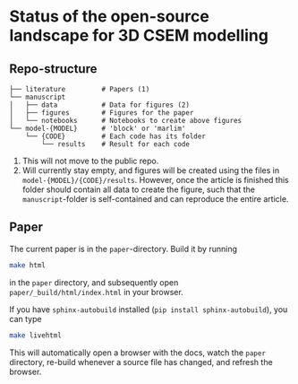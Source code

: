 # Status of the open-source landscape for 3D CSEM modelling


## Repo-structure

    ├── literature         # Papers (1)
    └── manuscript
    │   ├── data           # Data for figures (2)
    │   ├── figures        # Figures for the paper
    │   └── notebooks      # Notebooks to create above figures
    └── model-{MODEL}      # 'block' or 'marlim'
        └── {CODE}         # Each code has its folder
            └── results    # Result for each code

1. This will not move to the public repo.
2. Will currently stay empty, and figures will be created using the files in
   `model-{MODEL}/{CODE}/results`. However, once the article is finished this
   folder should contain all data to create the figure, such that the
   `manuscript`-folder is self-contained and can reproduce the entire article.


## Paper

The current paper is in the `paper`-directory. Build it by running

```bash
make html
```

in the `paper` directory, and subsequently open `paper/_build/html/index.html`
in your browser.

If you have `sphinx-autobuild` installed (`pip install sphinx-autobuild`),
you can type

```bash
make livehtml
```

This will automatically open a browser with the docs, watch the
`paper` directory, re-build whenever a source file has changed, and
refresh the browser.
